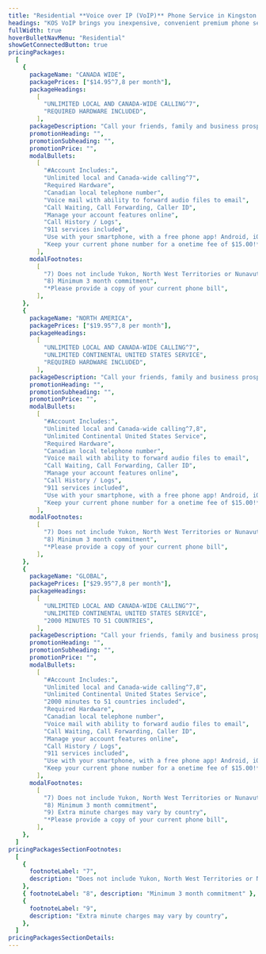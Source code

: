 ```yaml
---
title: "Residential **Voice over IP (VoIP)** Phone Service in Kingston & Belleville, ON"
headings: "KOS VoIP brings you inexpensive, convenient premium phone service over your High Speed Internet connection!"
fullWidth: true
hoverBulletNavMenu: "Residential"
showGetConnectedButton: true
pricingPackages:
  [
    {
      packageName: "CANADA WIDE",
      packagePrices: ["$14.95^7,8 per month"],
      packageHeadings:
        [
          "UNLIMITED LOCAL AND CANADA-WIDE CALLING^7",
          "REQUIRED HARDWARE INCLUDED",
        ],
      packageDescription: "Call your friends, family and business prospects anywhere in Canada, talk as long as you want!",
      promotionHeading: "",
      promotionSubheading: "",
      promotionPrice: "",
      modalBullets:
        [
          "#Account Includes:",
          "Unlimited local and Canada-wide calling^7",
          "Required Hardware",
          "Canadian local telephone number",
          "Voice mail with ability to forward audio files to email",
          "Call Waiting, Call Forwarding, Caller ID",
          "Manage your account features online",
          "Call History / Logs",
          "911 services included",
          "Use with your smartphone, with a free phone app! Android, iOS",
          "Keep your current phone number for a onetime fee of $15.00!*",
        ],
      modalFootnotes:
        [
          "7) Does not include Yukon, North West Territories or Nunavut",
          "8) Minimum 3 month commitment",
          "*Please provide a copy of your current phone bill",
        ],
    },
    {
      packageName: "NORTH AMERICA",
      packagePrices: ["$19.95^7,8 per month"],
      packageHeadings:
        [
          "UNLIMITED LOCAL AND CANADA-WIDE CALLING^7",
          "UNLIMITED CONTINENTAL UNITED STATES SERVICE",
          "REQUIRED HARDWARE INCLUDED",
        ],
      packageDescription: "Call your friends, family and business prospects anywhere across Canada and the Continental United States. Talk as long as you need!",
      promotionHeading: "",
      promotionSubheading: "",
      promotionPrice: "",
      modalBullets:
        [
          "#Account Includes:",
          "Unlimited local and Canada-wide calling^7,8",
          "Unlimited Continental United States Service",
          "Required Hardware",
          "Canadian local telephone number",
          "Voice mail with ability to forward audio files to email",
          "Call Waiting, Call Forwarding, Caller ID",
          "Manage your account features online",
          "Call History / Logs",
          "911 services included",
          "Use with your smartphone, with a free phone app! Android, iOS",
          "Keep your current phone number for a onetime fee of $15.00!*",
        ],
      modalFootnotes:
        [
          "7) Does not include Yukon, North West Territories or Nunavut",
          "8) Minimum 3 month commitment",
          "*Please provide a copy of your current phone bill",
        ],
    },
    {
      packageName: "GLOBAL",
      packagePrices: ["$29.95^7,8 per month"],
      packageHeadings:
        [
          "UNLIMITED LOCAL AND CANADA-WIDE CALLING^7",
          "UNLIMITED CONTINENTAL UNITED STATES SERVICE",
          "2000 MINUTES TO 51 COUNTRIES",
        ],
      packageDescription: "Call your friends, family and business prospects anywhere across Canada and the Continental United States. Talk as long as you need! Overseas and South American calls at a fraction of regular telephone costs.",
      promotionHeading: "",
      promotionSubheading: "",
      promotionPrice: "",
      modalBullets:
        [
          "#Account Includes:",
          "Unlimited local and Canada-wide calling^7,8",
          "Unlimited Continental United States Service",
          "2000 minutes to 51 countries included",
          "Required Hardware",
          "Canadian local telephone number",
          "Voice mail with ability to forward audio files to email",
          "Call Waiting, Call Forwarding, Caller ID",
          "Manage your account features online",
          "Call History / Logs",
          "911 services included",
          "Use with your smartphone, with a free phone app! Android, iOS",
          "Keep your current phone number for a onetime fee of $15.00!*",
        ],
      modalFootnotes:
        [
          "7) Does not include Yukon, North West Territories or Nunavut",
          "8) Minimum 3 month commitment",
          "9) Extra minute charges may vary by country",
          "*Please provide a copy of your current phone bill",
        ],
    },
  ]
pricingPackagesSectionFootnotes:
  [
    {
      footnoteLabel: "7",
      description: "Does not include Yukon, North West Territories or Nunavut",
    },
    { footnoteLabel: "8", description: "Minimum 3 month commitment" },
    {
      footnoteLabel: "9",
      description: "Extra minute charges may vary by country",
    },
  ]
pricingPackagesSectionDetails:
---
```

